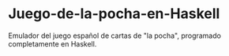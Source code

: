 # Juego-de-la-pocha-en-Haskell
Emulador del juego español de cartas de "la pocha", programado completamente en Haskell.
